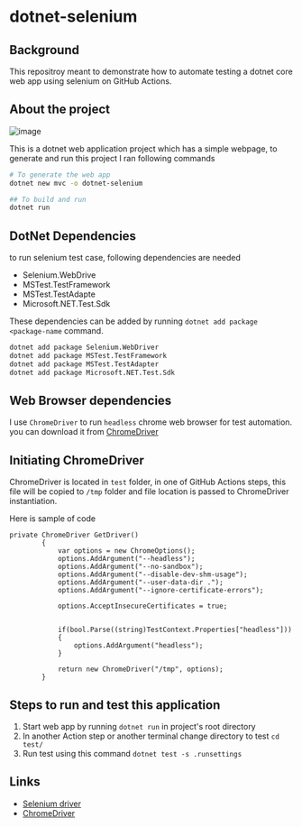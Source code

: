# dotnet-selenium
## Background
This repositroy meant to demonstrate how to automate testing a dotnet core web app using selenium on GitHub Actions. 

## About the project
![image](https://user-images.githubusercontent.com/90400593/194351406-af5909aa-d889-47a3-822f-61d410d530fe.png)

This is a dotnet web application project which has a simple webpage, to generate and run this project I ran following commands
```BASH
# To generate the web app
dotnet new mvc -o dotnet-selenium

## To build and run
dotnet run
```



## DotNet Dependencies
to run selenium test case, following dependencies are needed
- Selenium.WebDrive
- MSTest.TestFramework
- MSTest.TestAdapte
- Microsoft.NET.Test.Sdk

These dependencies can be added by running `dotnet add package <package-name` command.
```Bash
dotnet add package Selenium.WebDriver
dotnet add package MSTest.TestFramework
dotnet add package MSTest.TestAdapter
dotnet add package Microsoft.NET.Test.Sdk
```

## Web Browser dependencies
I use `ChromeDriver` to run `headless` chrome web browser for test automation.  you can download it from [ChromeDriver](https://sites.google.com/chromium.org/driver/downloads)

## Initiating ChromeDriver
ChromeDriver is located in `test` folder, in one of GitHub Actions steps, this file will be copied to `/tmp` folder and file location is passed to ChromeDriver instantiation.

Here is sample of code

```dotnet
private ChromeDriver GetDriver()
        {
            var options = new ChromeOptions();
            options.AddArgument("--headless");
            options.AddArgument("--no-sandbox");
            options.AddArgument("--disable-dev-shm-usage");
            options.AddArgument("--user-data-dir .");
            options.AddArgument("--ignore-certificate-errors");

            options.AcceptInsecureCertificates = true;
            

            if(bool.Parse((string)TestContext.Properties["headless"]))
            {
                options.AddArgument("headless");
            }

            return new ChromeDriver("/tmp", options);
        }
 ```
## Steps to run and test this application
1. Start web app by running `dotnet run` in project's root directory
2. In another Action step or another terminal change directory to test `cd test/`
3. Run test using this command `dotnet test -s .runsettings`

## Links
- [Selenium driver](https://www.selenium.dev/documentation/webdriver/getting_started/install_drivers/)
- [ChromeDriver](https://sites.google.com/chromium.org/driver/downloads)




